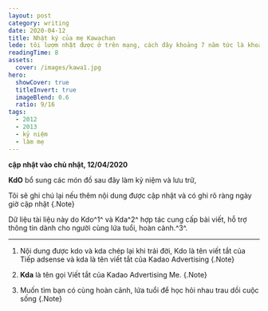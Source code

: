 ```yaml
---
layout: post
category: writing
date: 2020-04-12
title: Nhật ký của mẹ Kawachan
lede: tôi lượm nhặt được ở trên mạng, cách đây khoảng 7 năm tức là khoảng 2012 đến 2013 kể về hành trình làm mẹ của một cô gái mới lập gia đình.
readingTime: 8
assets:
  cover: /images/kawa1.jpg
hero:
  showCover: true
  titleInvert: true
  imageBlend: 0.6
  ratio: 9/16
tags:
  - 2012
  - 2013
  - kỷ niệm
  - làm mẹ
---
```


**cập nhật vào chủ nhật, 12/04/2020**

**KdO** bổ sung các món đồ sau đây làm kỷ niệm và lưu trữ,


<Media ratio="844/1500" image="/images/kawa1.jpg"/>


<Media ratio="844/1500" image="/images/kawa2.jpg"/>

<Media ratio="844/1500" image="/images/kawa3.jpg"/>


<Media ratio="844/1500" image="/images/kawa4.jpg"/>


<Media ratio="844/1500" image="/images/kawa5.jpg"/>

<Media ratio="844/1500" image="/images/kawa6.jpg"/>


<Media ratio="844/1500" image="/images/kawa7.jpg"/>


<Media ratio="844/1500" image="/images/kawa8.jpg"/>

<Media ratio="844/1500" image="/images/kawa9.jpg"/>


<Media ratio="844/1500" image="/images/kawa10.jpg"/>


<Media ratio="844/1500" image="/images/kawa11.jpg"/>

<Media ratio="844/1500" image="/images/kawa12.jpg"/>



<Media ratio="844/1500" image="/images/kawa13.jpg"/>


<Media ratio="844/1500" image="/images/kawa14.jpg"/>

<Media ratio="844/1500" image="/images/kawa15.jpg"/>



<Media ratio="844/1500" image="/images/kawa16.jpg"/>


<Media ratio="844/1500" image="/images/kawa17.jpg"/>

<Media ratio="844/1500" image="/images/kawa18.jpg"/>


<Media ratio="844/1500" image="/images/kawa19.jpg"/>


<Media ratio="844/1500" image="/images/kawa20.jpg"/>

<Media ratio="844/1500" image="/images/kawa21.jpg"/>


<Media ratio="844/1500" image="/images/kawa22.jpg"/>


<Media ratio="844/1500" image="/images/kawa23.jpg"/>

<Media ratio="844/1500" image="/images/kawa24.jpg"/>


<Media ratio="844/1500" image="/images/kawa25.jpg"/>


<Media ratio="844/1500" image="/images/kawa26.jpg"/>

<Media ratio="844/1500" image="/images/kawa27.jpg"/>


<Media ratio="844/1500" image="/images/kawa28.jpg"/>


<Media ratio="844/1500" image="/images/kawa29.jpg"/>

<Media ratio="844/1500" image="/images/kawa30.jpg"/>



<Media ratio="844/1500" image="/images/kawa31.jpg"/>


<Media ratio="844/1500" image="/images/kawa32.jpg"/>

<Media ratio="844/1500" image="/images/kawa33.jpg"/>



<Media ratio="844/1500" image="/images/kawa34.jpg"/>


<Media ratio="844/1500" image="/images/kawa35.jpg"/>

<Media ratio="844/1500" image="/images/kawa36.jpg"/>


<Media ratio="844/1500" image="/images/kawa37.jpg"/>


<Media ratio="844/1500" image="/images/kawa38.jpg"/>

<Media ratio="844/1500" image="/images/kawa39.jpg"/>


<Media ratio="844/1500" image="/images/kawa40.jpg"/>


<Media ratio="844/1500" image="/images/kawa41.jpg"/>

<Media ratio="844/1500" image="/images/kawa42.jpg"/>


<Media ratio="844/1500" image="/images/kawa43.jpg"/>


<Media ratio="844/1500" image="/images/kawa44.jpg"/>

<Media ratio="844/1500" image="/images/kawa45.jpg"/>


<Media ratio="844/1500" image="/images/kawa46.jpg"/>


<Media ratio="844/1500" image="/images/kawa47.jpg"/>


Tôi sẽ ghi chú lại nếu thêm nội dung được cập nhật và có ghi rõ ràng ngày giờ cập nhật {.Note}

Dữ liệu tài liệu này do Kdo^1^ và Kda^2^ hợp tác cung cấp bài viết, hỗ trợ thông tin dành cho người cùng lứa tuổi, hoàn cảnh.^3^.

---

1. Nội dung được kdo và kda chép lại khi trải đời, Kdo là tên viết tắt của Tiếp adsense và kda là tên viết tắt của Kadao Advertising {.Note}

2. **Kda** là tên gọi Viết tắt của Kadao Advertising Me. {.Note}

3. Muốn tìm bạn có cùng hoàn cảnh, lứa tuổi để học hỏi nhau trau dồi cuộc sống {.Note}

<script>
import Media from "../../src/components/Media";

export default {
  components: { Media }
}
</script>

